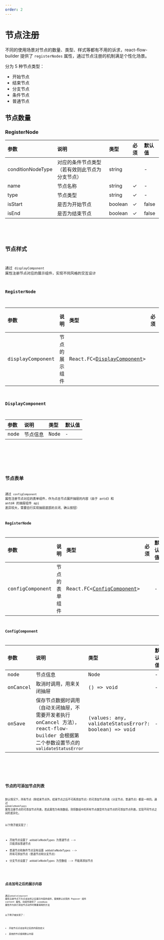 ```yaml
---
order: 2
---
```


# 节点注册

不同的使用场景对节点的数量、类型、样式等都有不用的诉求，react-flow-builder 提供了 `registerNodes` 属性，通过节点注册的机制满足个性化场景。

分为 5 种节点类型：

- 开始节点
- 结束节点
- 分支节点
- 条件节点
- 普通节点

## 节点数量

### RegisterNode

| 参数              | 说明                                           | 类型    | 必须 | 默认值 |
| :---------------- | :--------------------------------------------- | :------ | :--- | :----- |
| conditionNodeType | 对应的条件节点类型（若有效则此节点为分支节点） | string  |      | -      |
| name              | 节点名称                                       | string  | ✓    | -      |
| type              | 节点类型                                       | string  | ✓    | -      |
| isStart           | 是否为开始节点                                 | boolean | ✓    | false  |
| isEnd             | 是否为结束节点                                 | boolean | ✓    | false  |

<br>

<code src="./demo/node/register/index.tsx" />

## 节点样式

通过 `displayComponent` 属性注册节点对应的展示组件，实现不同风格的交互设计

### RegisterNode

| 参数             | 说明           | 类型                                              | 必须 | 默认值 |
| :--------------- | :------------- | :------------------------------------------------ | :--- | :----- |
| displayComponent | 节点的展示组件 | React.FC\<[DisplayComponent](#displaycomponent)\> |      | -      |

### DisplayComponent

| 参数 | 说明     | 类型 | 默认值 |
| :--- | :------- | :--- | :----- |
| node | 节点信息 | Node | -      |

<br>

<code src="./demo/node/display/index.tsx" />

## 节点表单

通过 `configComponent` 属性注册节点对应的表单组件，作为点击节点展开抽屉的内容（由于 antd3 和 antd4 的抽屉组件 api 差异较大，需要自行实现抽屉底部的关闭、确认按钮）

### RegisterNode

| 参数            | 说明           | 类型                                            | 必须 | 默认值 |
| :-------------- | :------------- | :---------------------------------------------- | :--- | :----- |
| configComponent | 节点的表单组件 | React.FC\<[ConfigComponent](#configcomponent)\> |      | -      |

### ConfigComponent

| 参数     | 说明                                                                                                                                    | 类型                                                 | 默认值 |
| :------- | :-------------------------------------------------------------------------------------------------------------------------------------- | :--------------------------------------------------- | :----- |
| node     | 节点信息                                                                                                                                | Node                                                 | -      |
| onCancel | 取消时调用，用来关闭抽屉                                                                                                                | () => void                                           | -      |
| onSave   | 保存节点数据时调用（自动关闭抽屉，不需要开发者执行 onCancel 方法），react-flow-builder 会根据第二个参数设置节点的 `validateStatusError` | (values: any, validateStatusError?: boolean) => void | -      |

<br>

<code src="./demo/node/form/index.tsx" />

## 节点的可添加节点列表

默认情况下，所有节点（除结束节点外，结束节点之后不可再添加节点）的可添加节点列表（分支节点、普通节点）都是一样的。通过 `addableNodeTypes` 属性注册节点的可添加节点列表，若此属性为有效数组，则将数组中的所有节点类型作为该节点的可添加节点列表，实现不同节点之间的差异化。

以下例子就实现了：

- 开始节点设置了 addableNodeTypes 为普通节点 --> 只能添加普通节点
- 普通节点和条件节点没有设置 addableNodeTypes --> 所有可添加节点（普通节点和分支节点）
- 分支节点设置了 addableNodeTypes 为空数组 --> 不能再添加节点

<code src="./demo/node/addableNodeTypes/index.tsx" />

## 点击加号之后的展示内容

通过`addableComponent` 属性注册节点下方点击加号之后展示内容的组件，替换默认实现的 Popover 组件 content 属性。向组件提供了 `onAddNode` 属性作为执行添加节点动作时需要调用的方法

以下例子就实现了：

- 开始节点点击加号之后的内容自定义
- 其他的节点使用默认内容

<code src="./demo/node/addableComponent/index.tsx" />
